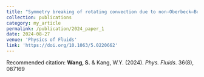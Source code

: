 ```yaml
---
title: "Symmetry breaking of rotating convection due to non-Oberbeck–Boussinesq effects"
collection: publications
category: my_article
permalink: /publication/2024_paper_1
date: 2024-08-27
venue: 'Physics of Fluids'
link: 'https://doi.org/10.1063/5.0220662'
---
```

Recommended citation: **Wang, S.** & Kang, W.Y. (2024). <i>Phys. Fluids</i>. 36(8), 087169
